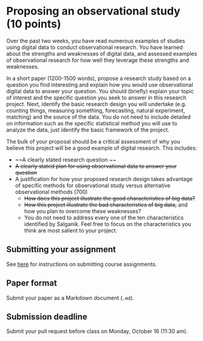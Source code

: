 # Proposing an observational study (10 points)

Over the past two weeks, you have read numerous examples of studies using digital data to conduct observational research. You have learned about the strengths and weaknesses of digital data, and assessed examples of observational research for how well they leverage these strengths and weaknesses.

In a short paper (1200-1500 words), propose a research study based on a question you find interesting and explain how you would use observational digital data to answer your question. You should (briefly) explain your topic of interest and the specific question you seek to answer in this research project. Next, identify the basic research design you will undertake (e.g. counting things, measuring something, forecasting, natural experiment, matching) and the source of the data. You do not need to include detailed on information such as the specific statistical method you will use to analyze the data, just identify the basic framework of the project.

The bulk of your proposal should be a critical assessment of why you believe this project will be a good example of digital research. This includes:

* ~~A clearly stated research question ~~
* ~~A clearly stated plan for using observational data to answer your question~~
* A justification for how your proposed research design takes advantage of specific methods for observational study versus alternative observational methods (700)
    * ~~How does this project illustrate the good characteristics of big data?~~
    * ~~How this project illustrate the bad characteristics of big data,~~ and how you plan to overcome these weaknesses?
    * You do not need to address every one of the ten characteristics identified by Salganik. Feel free to focus on the characteristics you think are most salient to your project.

## Submitting your assignment

See [here](../students/) for instructions on submitting course assignments.

## Paper format

Submit your paper as a Markdown document (`.md`).

## Submission deadline

Submit your pull request before class on Monday, October 16 (11:30 am).
